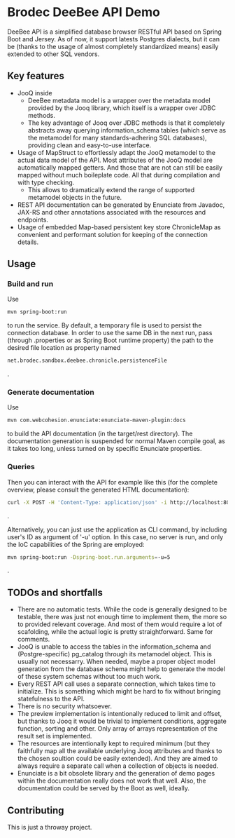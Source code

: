 # Brodec DeeBee API Demo

DeeBee API is a simplified database browser RESTful API based on Spring Boot and Jersey. As of now, it support latests Postgres dialects, but it can be (thanks to the usage of almost completely standardized means) easily extended to other SQL vendors. 

## Key features

- JooQ inside
  - DeeBee metadata model is a wrapper over the metadata model provided by the Jooq library, which itself is a wrapper over JDBC methods.
  - The key advantage of Jooq over JDBC methods is that it completely abstracts away querying information_schema tables (which serve as the metamodel for many standards-adhering SQL databases), providing clean and easy-to-use interface.
- Usage of MapStruct to effortlessly adapt the JooQ metamodel to the actual data model of the API. Most attributes of the JooQ model are automatically mapped getters. And those that are not can still be easily mapped without much boileplate code. All that during compilation and with type checking.
  - This allows to dramatically extend the range of supported metamodel objects in the future.
- REST API documentation can be generated by Enunciate from Javadoc, JAX-RS and other annotations associated with the resources and endpoints.
- Usage of embedded Map-based persistent key store ChronicleMap as convenient and performant solution for keeping of the connection details.

## Usage

### Build and run

Use

```bash
mvn spring-boot:run
```

to run the service. By default, a temporary file is used to persist the connection database. In order to use the same DB in the next run, pass (through .properties or as Spring Boot runtime property) the path to the desired file location as property named 

```bash
net.brodec.sandbox.deebee.chronicle.persistenceFile
```
.

### Generate documentation

Use

```bash
mvn com.webcohesion.enunciate:enunciate-maven-plugin:docs
```

to build the API documentation (in the target/rest directory). The documentation generation is suspended for normal Maven compile goal, as it takes too long, unless turned on by specific Enunciate properties.

### Queries

Then you can interact with the API for example like this (for the complete overview, please consult the generated HTML documentation):

```bash
curl -X POST -H 'Content-Type: application/json' -i http://localhost:8080/api/connections/ --data '{ "name" : "test", "hostUrl" : "jdbc:postgresql://localhost:5435/postgres", "database" : "postgres", "schema" : "test", "username" : "postgres", "password" : "secret", "vendorDialect" : "POSTGRES" }'
```
.

Alternatively, you can just use the application as CLI command, by including user's ID as argument of '-u' option. In this case, no server is run, and only the IoC capabilities of the Spring are employed:

```bash
mvn spring-boot:run -Dspring-boot.run.arguments=-u=5
```
.

## TODOs and shortfalls

- There are no automatic tests. While the code is generally designed to be testable, there was just not enough time to implement them, the more so to provided relevant coverage. And most of them would require a lot of scafolding, while the actual logic is pretty straightforward. Same for comments.
- JooQ is unable to access the tables in the information_schema and (Postgre-specific) pg_catalog through its metamodel object. This is usually not necessarry. When needed, maybe a proper object model generation from the database schema might help to generate the model of these system schemas without too much work.
- Every REST API call uses a separate connection, which takes time to initialize. This is something which might be hard to fix without bringing statefulness to the API.
- There is no security whatsoever.
- The preview implementation is intentionally reduced to limit and offset, but thanks to Jooq it would be trivial to implement conditions, aggregate function, sorting and other. Only array of arrays representation of the result set is implemented.
- The resources are intentionally kept to required minimum (but they faithfully map all the available underlying Jooq attributes and thanks to the chosen soultion could be easily extended). And they are aimed to always require a separate call when a collection of objects is needed.
- Enunciate is a bit obsolete library and the generation of demo pages within the documentation really does not work that well. Also, the documentation could be served by the Boot as well, ideally.

## Contributing
This is just a throway project.
